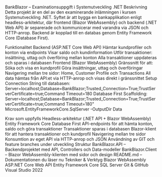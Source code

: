 BankBlazor – Examinationsuppgift i Systemutveckling .NET
Beskrivning
Detta projekt är en del av den examinerande inlämningen i kursen Systemutveckling .NET. Syftet är att bygga en bankapplikation enligt headless-arkitektur, där frontend (Blazor WebAssembly) och backend (.NET Web API) är separerade och kommunicerar med varandra via JSON och HTTP-anrop. Backend är kopplad till en databas genom Entity Framework Core (Database First).










Funktionalitet
Backend (ASP.NET Core Web API)
Hämtar kundprofiler och konton via endpoints
Visar saldo och kundinformation
Utför transaktioner: insättning, uttag och överföring mellan konton
Alla transaktioner uppdateras och sparas i databasen
Frontend (Blazor WebAssembly)
Gränssnitt för att: Söka och visa en kundprofil Göra insättningar, uttag och överföringar
Navigering mellan tre sidor: Home, Customer Profile och Transactions
All data hämtas från API:et via HTTP-anrop och visas direkt i gränssnittet
Setup
Connection String till databasen:
Server=localhost;Database=BankBlazor;Trusted_Connection=True;TrustServerCertificate=true;Command Timeout=180 Database First Scaffolding: Server=localhost;Database=BankBlazor;Trusted_Connection=True;TrustServerCertificate=true;Command Timeout=180" Microsoft.EntityFrameworkCore.SqlServer -OutputDir Data









Krav som uppfylls
Headless-arkitektur (.NET API + Blazor WebAssembly)
Entity Framework Core Database First
API-endpoints för att hämta konton, saldo och göra transaktioner
Transaktioner sparas i databasen
Blazor-klient för att hantera transaktioner och kundprofil
Navigering mellan tre sidor
Konsumtion av eget API via HTTP-anrop och JSON
Användning av GIT och feature branches under utveckling
Struktur
BankBlazor.API – Backendprojektet med API, Controllers och Data-modeller
BankBlazor.Client – Blazor WebAssembly-klienten med sidor och design
README.md – Dokumentationen du läser nu
Tekniker & Verktyg
Blazor WebAssembly
ASP.NET Core Web API
Entity Framework Core
SQL Server
Git & GitHub
Visual Studio 2022
